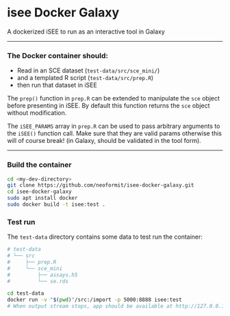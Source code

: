 # isee Docker Galaxy

A dockerized iSEE to run as an interactive tool in Galaxy

---

### The Docker container should:
- Read in an SCE dataset (`test-data/src/sce_mini/`)
- and a templated R script (`test-data/src/prep.R`)
- then run that dataset in iSEE

The `prep()` function in `prep.R` can be extended to manipulate the `sce` object before presenting in iSEE. By default this function returns the `sce` object without modification.

The `iSEE_PARAMS` array in `prep.R` can be used to pass arbitrary
arguments to the `iSEE()` function call. Make sure that they are valid params otherwise this will of course break! (in Galaxy, should be validated in the tool form).

---

### Build the container

```sh
cd <my-dev-directory>
git clone https://github.com/neoformit/isee-docker-galaxy.git
cd isee-docker-galaxy
sudo apt install docker
sudo docker build -t isee:test .
```

### Test run

The `test-data` directory contains some data to test run the container:

```sh
# test-data
# └── src
#     ├── prep.R
#     └── sce_mini
#         ├── assays.h5
#         └── se.rds

cd test-data
docker run -v "$(pwd)"/src:/import -p 5000:8888 isee:test
# When output stream stops, app should be available at http://127.0.0.1:5000
```
